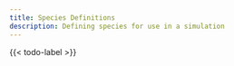 ```yaml
---
title: Species Definitions
description: Defining species for use in a simulation
---
```


{{< todo-label >}}
